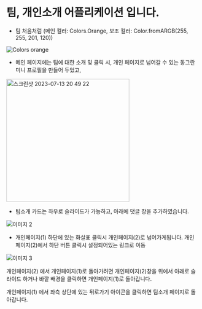 # 팀, 개인소개 어플리케이션 입니다.
- 팀 처음처럼 (메인 컬러: Colors.Orange, 보조 컬러: Color.fromARGB(255, 255, 201, 120))
  
 ![Colors orange](https://github.com/mmlocc/detail_1/assets/111124140/36e66312-dba6-4525-9551-eb25cd568c01)


- 메인 페이지에는 팀에 대한 소개 및 클릭 시, 개인 페이지로 넘어갈 수 있는 동그란 미니 프로필을 만들어 두었고,

<img width="320" alt="스크린샷 2023-07-13 20 49 22" src="https://github.com/mmlocc/detail_1/assets/111124140/35f370ca-7f05-42ac-8066-1a8a460e53a2">



- 팀소개 카드는 좌우로 슬라이드가 가능하고, 아래에 댓글 창을 추가하였습니다.

![이미지 2](https://github.com/mmlocc/detail_1/assets/111124140/2d7bf676-2a0c-4669-9715-8c6ec5dd0faf)


- 개인페이지(1) 하단에 있는 화살표 클릭시 개인페이지(2)로 넘어가게됩니다. 개인 페이지(2)에서 하단 버튼 클릭시 설정되어있는 링크로 이동

![이미지 3](https://github.com/mmlocc/detail_1/assets/111124140/74841399-06ad-41c9-85f2-2f965bdbeb16)


개인페이지(2) 에서 개인페이지(1)로 돌아가려면 개인페이지(2)창을 위에서 아래로 슬라이드 하거나 바깥 배경을 클릭하면 개인페이지(1)로 돌아갑니다.

개인페이지(1) 에서 좌측 상단에 있는 뒤로가기 아이콘을 클릭하면 팀소개 페이지로 돌아갑니다.

